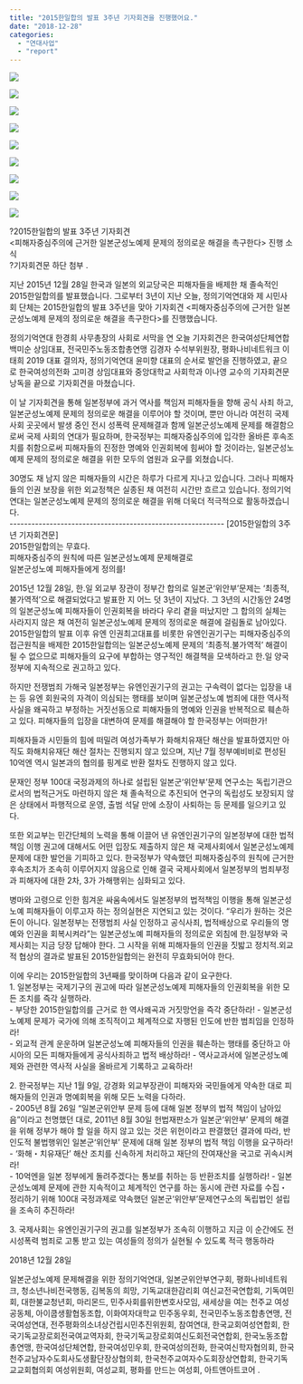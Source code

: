 ```yaml
---
title: "2015한일합의 발표 3주년 기자회견을 진행했어요."
date: "2018-12-28"
categories: 
  - "연대사업"
  - "report"
---
```


![](http://womenandwar.net/kr/wp-content/uploads/2018/12/IMGP3432-1024x680.jpg)

![](http://womenandwar.net/kr/wp-content/uploads/2018/12/IMGP3265-1024x680.jpg)

![](http://womenandwar.net/kr/wp-content/uploads/2018/12/IMGP3282-1024x680.jpg)

![](http://womenandwar.net/kr/wp-content/uploads/2018/12/IMGP3298-1024x680.jpg)

![](http://womenandwar.net/kr/wp-content/uploads/2018/12/IMGP3347-1024x680.jpg)

![](http://womenandwar.net/kr/wp-content/uploads/2018/12/IMGP3371-1024x680.jpg)

![](http://womenandwar.net/kr/wp-content/uploads/2018/12/IMGP3382-1024x680.jpg)

![](http://womenandwar.net/kr/wp-content/uploads/2018/12/IMGP3413-1024x680.jpg)

![](http://womenandwar.net/kr/wp-content/uploads/2018/12/IMGP3450-1024x680.jpg)

?2015한일합의 발표 3주년 기자회견  
<피해자중심주의에 근거한 일본군성노예제 문제의 정의로운 해결을 촉구한다> 진행 소식  
?기자회견문 하단 첨부 .  
  
지난 2015년 12월 28일 한국과 일본의 외교당국은 피해자들을 배제한 채 졸속적인 2015한일합의를 발표했습니다. 그로부터 3년이 지난 오늘, 정의기억연대와 제 시민사회 단체는 2015한일합의 발표 3주년을 맞아 기자회견 <피해자중심주의에 근거한 일본군성노예제 문제의 정의로운 해결을 촉구한다>를 진행했습니다.    
  
정의기억연대 한경희 사무총장의 사회로 서막을 연 오늘 기자회견은 한국여성단체연합 백미순 상임대표, 전국민주노동조합총연맹 김경자 수석부위원장, 평화나비네트워크 이태희 2019 대표 결의자, 정의기억연대 윤미향 대표의 순서로 발언을 진행하였고, 끝으로 한국여성의전화 고미경 상임대표와 중앙대학교 사회학과 이나영 교수의 기자회견문 낭독을 끝으로 기자회견을 마쳤습니다.    
  
이 날 기자회견을 통해 일본정부에 과거 역사를 책임져 피해자들을 향해 공식 사죄 하고, 일본군성노예제 문제의 정의로운 해결을 이루어야 할 것이며, 뿐만 아니라 여전히 국제 사회 곳곳에서 발생 중인 전시 성폭력 문제해결과 함께 일본군성노예제 문제를 해결함으로써 국제 사회의 연대가 필요하며, 한국정부는 피해자중심주의에 입각한 올바른 후속조치를 취함으로써 피해자들의 진정한 명예와 인권회복에 힘써야 할 것이라는, 일본군성노예제 문제의 정의로운 해결을 위한 모두의 염원과 요구를 외쳤습니다.    
  
30명도 채 남지 않은 피해자들의 시간은 하루가 다르게 지나고 있습니다. 그러나 피해자들의 인권 보장을 위한 외교정책은 실종된 채 여전히 시간만 흐르고 있습니다. 정의기억연대는 일본군성노예제 문제의 정의로운 해결을 위해 더욱더 적극적으로 활동하겠습니다.   
\----------------------------------------------------------- 
\[2015한일합의 3주년 기자회견문\]  
2015한일합의는 무효다.  
피해자중심주의 원칙에 따른 일본군성노예제 문제해결로  
일본군성노예 피해자들에게 정의를!  
  
2015년 12월 28일, 한.일 외교부 장관이 정부간 합의로 일본군‘위안부’문제는 ‘최종적, 불가역적’으로 해결되었다고 발표한 지 어느 덧 3년이 지났다. 그 3년의 시간동안 24명의 일본군성노예 피해자들이 인권회복을 바라다 우리 곁을 떠났지만 그 합의의 실체는 사라지지 않은 채 여전히 일본군성노예제 문제의 정의로운 해결에 걸림돌로 남아있다. 2015한일합의 발표 이후 유엔 인권최고대표를 비롯한 유엔인권기구는 피해자중심주의 접근원칙을 배제한 2015한일합의는 일본군성노예제 문제의 ‘최종적.불가역적’ 해결이 될 수 없으므로 피해자들의 요구에 부합하는 영구적인 해결책을 모색하라고 한.일 양국 정부에 지속적으로 권고하고 있다.  
  
하지만 전쟁범죄 가해국 일본정부는 유엔인권기구의 권고는 구속력이 없다는 입장을 내는 등 유엔 회원국의 자격이 의심되는 행태를 보이며 일본군성노예 범죄에 대한 역사적 사실을 왜곡하고 부정하는 거짓선동으로 피해자들의 명예와 인권을 반복적으로 훼손하고 있다. 피해자들의 입장을 대변하여 문제를 해결해야 할 한국정부는 어떠한가!  
  
피해자들과 시민들의 힘에 떠밀려 여성가족부가 화해치유재단 해산을 발표하였지만 아직도 화해치유재단 해산 절차는 진행되지 않고 있으며, 지난 7월 정부예비비로 편성된 10억엔 역시 일본과의 협의를 핑계로 반환 절차도 진행하지 않고 있다.  
  
문재인 정부 100대 국정과제의 하나로 설립된 일본군‘위안부’문제 연구소는 독립기관으로서의 법적근거도 마련하지 않은 채 졸속적으로 추진되어 연구의 독립성도 보장되지 않은 상태에서 파행적으로 운영, 출범 석달 만에 소장이 사퇴하는 등 문제를 일으키고 있다.  
  
또한 외교부는 민간단체의 노력을 통해 이끌어 낸 유엔인권기구의 일본정부에 대한 법적책임 이행 권고에 대해서도 어떤 입장도 제출하지 않은 채 국제사회에서 일본군성노예제 문제에 대한 발언을 기피하고 있다. 한국정부가 약속했던 피해자중심주의 원칙에 근거한 후속조치가 조속히 이루어지지 않음으로 인해 결국 국제사회에서 일본정부의 범죄부정과 피해자에 대한 2차, 3가 가해행위는 심화되고 있다.  
  
병마와 고령으로 인한 힘겨운 싸움속에서도 일본정부의 법적책임 이행을 통해 일본군성노예 피해자들이 이루고자 하는 정의실현은 지연되고 있는 것이다. “우리가 원하는 것은 돈이 아니다. 일본정부는 전쟁범죄 사실 인정하고 공식사죄, 법적배상으로 우리들의 명예와 인권을 회복시켜라”는 일본군성노예 피해자들의 정의로운 외침에 한.일정부와 국제사회는 지금 당장 답해야 한다. 그 시작을 위해 피해자들의 인권을 짓밟고 정치적.외교적 협상의 결과로 발표된 2015한일합의는 완전히 무효화되어야 한다.  
  
이에 우리는 2015한일합의 3년째를 맞이하며 다음과 같이 요구한다.  
1\. 일본정부는 국제기구의 권고에 따라 일본군성노예제 피해자들의 인권회복을 위한 모든 조치를 즉각 실행하라.  
\- 부당한 2015한일합의를 근거로 한 역사왜곡과 거짓망언을 즉각 중단하라! - 일본군성노예제 문제가 국가에 의해 조직적이고 체계적으로 자행된 인도에 반한 범죄임을 인정하라!  
\- 외교적 관계 운운하며 일본군성노예 피해자들의 인권을 훼손하는 행태를 중단하고 아시아의 모든 피해자들에게 공식사죄하고 법적 배상하라! - 역사교과서에 일본군성노예제와 관련한 역사적 사실을 올바르게 기록하고 교육하라!  
  
2\. 한국정부는 지난 1월 9일, 강경화 외교부장관이 피해자와 국민들에게 약속한 대로 피해자들의 인권과 명예회복을 위해 모든 노력을 다하라.  
\- 2005년 8월 26일 “일본군위안부 문제 등에 대해 일본 정부의 법적 책임이 남아있음”이라고 천명했던 대로, 2011년 8월 30일 헌법재판소가 일본군‘위안부’ 문제의 해결을 위해 정부가 해야 할 일을 하지 않고 있는 것은 위헌이라고 판결했던 결과에 따라, 반인도적 불법행위인 일본군‘위안부’ 문제에 대해 일본 정부의 법적 책임 이행을 요구하라!  
\- ‘화해・치유재단’ 해산 조치를 신속하게 처리하고 재단의 잔여재산을 국고로 귀속시켜라!  
\- 10억엔을 일본 정부에게 돌려주겠다는 통보를 취하는 등 반환조치를 실행하라! - 일본군성노예제 문제에 관한 지속적이고 체계적인 연구를 하는 동시에 관련 자료를 수집・정리하기 위해 100대 국정과제로 약속했던 일본군‘위안부’문제연구소의 독립법인 설립을 조속히 추진하라!  
  
3\. 국제사회는 유엔인권기구의 권고를 일본정부가 조속히 이행하고 지금 이 순간에도 전시성폭력 범죄로 고통 받고 있는 여성들의 정의가 실현될 수 있도록 적극 행동하라  
  
2018년 12월 28일  
  
일본군성노예제 문제해결을 위한 정의기억연대, 일본군위안부연구회, 평화나비네트워크, 청소년나비전국행동, 김복동의 희망, 기독교대한감리회 여신교전국연합회, 기독여민회, 대한불교청년회, 마리몬드, 민주사회를위한변호사모임, 새세상을 여는 천주교 여성공동체, 아이쿱생활협동조합, 이화여자대학교 민주동우회, 전국민주노동조합총연맹, 전국여성연대, 전주평화의소녀상건립시민추진위원회, 참여연대, 한국교회여성연합회, 한국기독교장로회전국여교역자회, 한국기독교장로회여신도회전국연합회, 한국노동조합총연맹, 한국여성단체연합, 한국여성민우회, 한국여성의전화, 한국여신학자협의회, 한국천주교남자수도회사도생활단장상협의회, 한국천주교여자수도회장상연합회, 한국기독교교회협의회 여성위원회, 여성교회, 평화를 만드는 여성회, 아트앤아트코어 .
